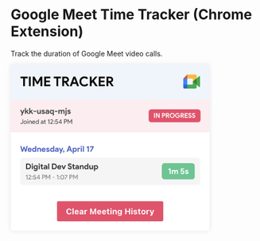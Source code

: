 # Google Meet Time Tracker (Chrome Extension)

Track the duration of Google Meet video calls.
<br>

<img src="./assets/screenshot.png" alt="Screenshot" width="400" style="box-shadow: 0 0 10px rgba(0, 0, 0, 0.1); border-radius: 5px;">
